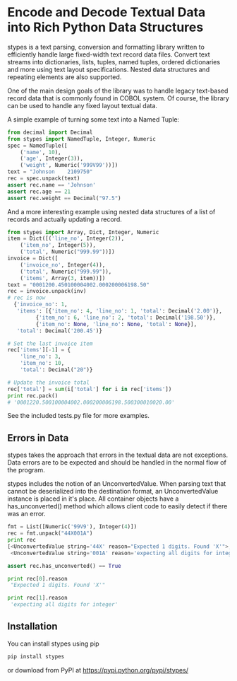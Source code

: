 Encode and Decode Textual Data into Rich Python Data Structures
===============================================================

stypes is a text parsing, conversion and formatting library written to
efficiently handle large fixed-width text record data files. Convert text
streams into dictionaries, lists, tuples, named tuples, ordered dictionaries
and more using text layout specifications. Nested data structures and
repeating elements are also supported.

One of the main design goals of the library was to handle legacy text-based
record data that is commonly found in COBOL system. Of course, the library
can be used to handle any fixed layout textual data.

A simple example of turning some text into a Named Tuple:

```python
from decimal import Decimal
from stypes import NamedTuple, Integer, Numeric
spec = NamedTuple([
	('name', 10),
	('age', Integer(3)),
	('weight', Numeric('999V99'))])
text = "Johnson    2109750"
rec = spec.unpack(text)
assert rec.name == 'Johnson'
assert rec.age == 21
assert rec.weight == Decimal("97.5")
```

And a more interesting example using nested data structures of a list of
records and actually updating a record.

```python
from stypes import Array, Dict, Integer, Numeric
item = Dict([('line_no', Integer(2)),
	('item_no', Integer(5)),
	('total', Numeric("999.99"))])
invoice = Dict([
    ('invoice_no', Integer(4)),
    ('total', Numeric("999.99")),
    ('items', Array(3, item))])
text = "0001200.450100004002.000200006198.50"
rec = invoice.unpack(inv)
# rec is now
  {'invoice_no': 1,
   'items': [{'item_no': 4, 'line_no': 1, 'total': Decimal('2.00')},
	     {'item_no': 6, 'line_no': 2, 'total': Decimal('198.50')},
	     {'item_no': None, 'line_no': None, 'total': None}],
   'total': Decimal('200.45')}

# Set the last invoice item
rec['items'][-1] = {
    'line_no': 3,
    'item_no': 10,
    'total': Decimal("20")}

# Update the invoice total
rec['total'] = sum(i['total'] for i in rec['items'])
print rec.pack()
# '0001220.500100004002.000200006198.500300010020.00'

```

See the included tests.py file for more examples.

Errors in Data
------------------------------------
stypes takes the approach that errors in the textual data are not exceptions.
Data errors are to be expected and should be handled in the normal flow of the
program.

stypes includes the notion of an UnconvertedValue. When parsing text that cannot be
deserialized into the destination format, an UnconvertedValue instance is placed in
it's place. All container objects have a has_unconverted() method which allows
client code to easily detect if there was an error.

```python
fmt = List([Numeric('99V9'), Integer(4)])
rec = fmt.unpack("44X001A")
print rec
[<UnconvertedValue string='44X' reason="Expected 1 digits. Found 'X'">,
 <UnconvertedValue string='001A' reason='expecting all digits for integer'>]

assert rec.has_unconverted() == True

print rec[0].reason
 "Expected 1 digits. Found 'X'"

print rec[1].reason
 'expecting all digits for integer'
```

Installation
------------------------

You can install stypes using pip
```bash
pip install stypes
```

or download from PyPI at https://pypi.python.org/pypi/stypes/
